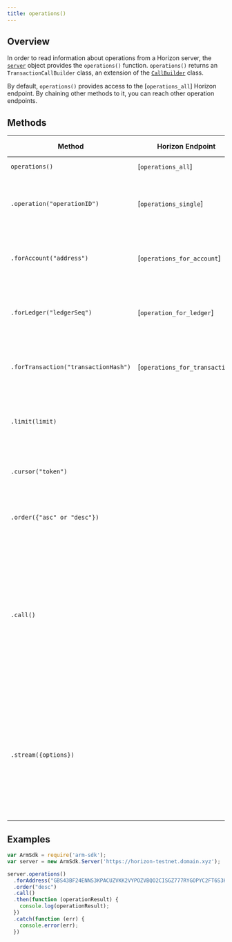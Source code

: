 ```yaml
---
title: operations()
---
```


## Overview

In order to read information about operations from a Horizon server, the [`server`](./server.md) object provides the `operations()` function. `operations()` returns an `TransactionCallBuilder` class, an extension of the [`CallBuilder`](./call_builder.md) class.

By default, `operations()` provides access to the [`operations_all`] Horizon endpoint.  By chaining other methods to it, you can reach other operation endpoints.

## Methods

| Method | Horizon Endpoint | Param Type | Description |
| --- | --- | --- | --- |
| `operations()` | [`operations_all`] | | Access all operations. |
| `.operation("operationID")` | [`operations_single`]| `string` | Pass in the ID of a particular operation to access its details. |
| `.forAccount("address")` | [`operations_for_account`]| `string` | Pass in the address of a particular account to access its operations.|
| `.forLedger("ledgerSeq")` | [`operation_for_ledger`]| `string` | Pass in the sequence of a particular ledger to access its operations. |
| `.forTransaction("transactionHash")` | [`operations_for_transaction`] | `string` |  Pass in the hash of a particular transaction to access its operations. |
| `.limit(limit)` | | `integer` | Limits the number of returned resources to the given `limit`.|
| `.cursor("token")` | | `string` | Return only resources after the given paging token. |
| `.order({"asc" or "desc"})` | | `string` |  Order the returned collection in "asc" or "desc" order. |
| `.call()` | | | Triggers a HTTP Request to the Horizon server based on the builder's current configuration.  Returns a `Promise` that resolves to the server's response.  For more on `Promise`, see [these docs](https://developer.mozilla.org/en-US/docs/Web/JavaScript/Reference/Global_Objects/Promise).|
| `.stream({options})` | | object of [properties](https://developer.mozilla.org/en-US/docs/Web/API/EventSource#Properties) | Creates an `EventSource` that listens for incoming messages from the server.  URL based on builder's current configuration.  For more on `EventSource`, see [these docs](https://developer.mozilla.org/en-US/docs/Web/API/EventSource). |


## Examples

```js
var ArmSdk = require('arm-sdk');
var server = new ArmSdk.Server('https://horizon-testnet.domain.xyz');

server.operations()
  .forAddress("GBS43BF24ENNS3KPACUZVKK2VYPOZVBQO2CISGZ777RYGOPYC2FT6S3K")
  .order("desc")
  .call()
  .then(function (operationResult) {
    console.log(operationResult);
  })
  .catch(function (err) {
    console.error(err);
  })
```
